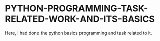 # PYTHON-PROGRAMMING-TASK-RELATED-WORK-AND-ITS-BASICS
Here, i had done the python basics programming and task related to it.
